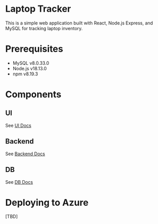 # Laptop Tracker
This is a simple web application built with React, Node.js Express, and MySQL for tracking laptop inventory.

# Prerequisites
- MySQL v8.0.33.0
- Node.js v18.13.0
- npm v8.19.3

# Components

## UI
See [UI Docs](./README.md)

## Backend
See [Backend Docs](./README.md)

## DB
See [DB Docs](./README.md)

# Deploying to Azure
[TBD]